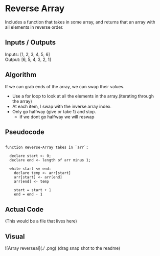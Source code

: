 # Reverse Array

Includes a function that takes in some array, and returns that an array with all elements in reverse order.

## Inputs / Outputs

Inputs: [1, 2, 3, 4, 5, 6]\
Output: [6, 5, 4, 3, 2, 1]

## Algorithm

If we can grab ends of the array, we can swap their values.
* Use a for loop to look at all the elements in the array.(iterating through the array)
* At each item, I swap with the inverse array index.
* Only go halfway (give or take 1) and stop.
  * if we dont go halfway we will reswap

## Pseudocode

``` plaintext

function Reverse-Array takes in `arr`:

  declare start <- 0;
  declare end <- length of arr minus 1;

  while start <= end:
    declare temp <- arr[start]
    arr[start] <- arr[end]
    arr[end] <- temp
    
    start = start + 1
    end = end - 1
 ```
    
## Actual Code

(This would be a file that lives here)

## Visual

![Array reverseal](./ .png)
(drag snap shot to the readme)
